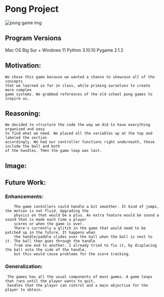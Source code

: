 # Pong Project

![pong game img](https://user-images.githubusercontent.com/102317619/222326890-bdeb57b2-23ed-4258-90ce-1b14a930799b.png)

## Program Versions
  Mac OS Big Sur + Windows 11
  Python 3.10.10
  Pygame 2.1.2
  
## Motivation:
    We chose this game because we wanted a chance to showcase all of the concepts
    that we learned so far in class, while priming ourselves to create more complex 
    game systems. We grabbed references of the old school pong games to inspire us.
 
## Reasoning:
    We decided to structure the code the way we did to have everything organized and easy 
    to find what we need. We placed all the variables up at the top and labeled the section 
    accordingly. We had our controller functions right underneath, these include the ball and both 
    of the handles. THen the game loop was last.

## Image:
 
## Future Work:
### Enhancements:
        The game contollers could handle a bit smoother. It kind of jumps, the motion is not fluid. Upgrading the 
        physics on that would be a plus. An extra feature would be sound a sound that is made each time a player
        scores or when the game is over.
        There's currently a glitch in the game that would need to be patched up in the future. It happens when
        the handle/paddle slides over the ball when the ball is next to it. The ball then goes through the handle
        from one end to another. I already tried to fix it, by displacing the ball onto the side of the handle,
        but this would cause problems for the score tracking.
 
### Generalization: 
     The games has all the usual components of most games. A game loops that runs until the player wants to quit, 
     handles that the player can control and a main objective for the player to obtain.
 
    
